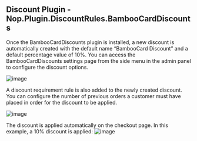 ## Discount Plugin - Nop.Plugin.DiscountRules.BambooCardDiscounts
Once the BambooCardDiscounts plugin is installed, a new discount is automatically
created with the default name “BambooCard Discount” and a default percentage value
of 10%.
You can access the BambooCardDiscounts settings page from the side menu in the admin
panel to configure the discount options.

![image](https://github.com/user-attachments/assets/608d50cd-5841-4611-9430-0d476a66f19e)

A discount requirement rule is also added to the newly created discount. You can
configure the number of previous orders a customer must have placed in order for the
discount to be applied.

![image](https://github.com/user-attachments/assets/fa7e507d-20ae-49f0-8d17-6135cda60bad)

The discount is applied automatically on the checkout page. In this example, a 10%
discount is applied:
![image](https://github.com/user-attachments/assets/5d3e30d9-5073-49cd-9840-983964597fa0)

